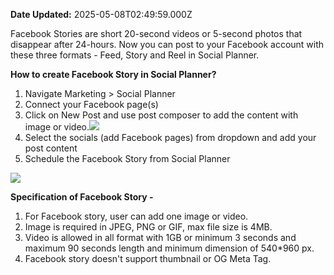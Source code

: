 **Date Updated:** 2025-05-08T02:49:59.000Z

Facebook Stories are short 20-second videos or 5-second photos that disappear after 24-hours. Now you can post to your Facebook account with these three formats - Feed, Story and Reel in Social Planner. 

  
**How to create Facebook Story in Social Planner?**

1. Navigate Marketing > Social Planner
2. Connect your Facebook page(s)
3. Click on New Post and use post composer to add the content with image or video.![](https://s3.amazonaws.com/cdn.freshdesk.com/data/helpdesk/attachments/production/155046284119/original/3yNNd54DQHBSx7cNKVS8AombOzas0D6M-A.jpeg?1746652681)
4. Select the socials (add Facebook pages) from dropdown and add your post content
5. Schedule the Facebook Story from Social Planner

![](https://s3.amazonaws.com/cdn.freshdesk.com/data/helpdesk/attachments/production/155046284118/original/DOAB_Y482iusB-zeIyJOPEWUHkTmd31DEA.jpeg?1746652681)
  
  
**Specification of Facebook Story -**

1. For Facebook story, user can add one image or video.
2. Image is required in JPEG, PNG or GIF, max file size is 4MB.
3. Video is allowed in all format with 1GB or minimum 3 seconds and maximum 90 seconds length and minimum dimension of 540\*960 px.
4. Facebook story doesn't support thumbnail or OG Meta Tag.